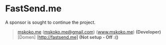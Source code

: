 # FastSend.me

A sponsor is sought to continue the project.

> [mskoko.me](https://github.com/mskoko) (mskoko.me@gmail.com) (www.mskoko.me) __(Developer)__
> [Domen] [http://fastsend.me] __(Not setup - Off :()__
